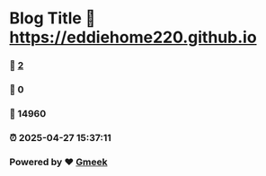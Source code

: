 # Blog Title :link: https://eddiehome220.github.io 
### :page_facing_up: [2](https://eddiehome220.github.io/tag.html) 
### :speech_balloon: 0 
### :hibiscus: 14960 
### :alarm_clock: 2025-04-27 15:37:11 
### Powered by :heart: [Gmeek](https://github.com/Meekdai/Gmeek)
